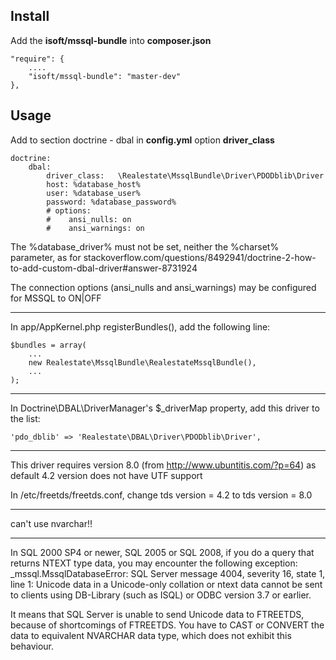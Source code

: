 Install
-------

Add the **isoft/mssql-bundle** into **composer.json**

    "require": {
        ....
        "isoft/mssql-bundle": "master-dev"
    },

Usage
-----

Add to section doctrine - dbal in **config.yml** option **driver_class**

    doctrine:
        dbal:
            driver_class:   \Realestate\MssqlBundle\Driver\PDODblib\Driver
            host: %database_host%
            user: %database_user%
            password: %database_password%
            # options:
            #    ansi_nulls: on
            #    ansi_warnings: on

The %database_driver% must not be set, neither the %charset% parameter, as for stackoverflow.com/questions/8492941/doctrine-2-how-to-add-custom-dbal-driver#answer-8731924

The connection options (ansi_nulls and ansi_warnings) may be configured for MSSQL to ON|OFF

*************************
In app/AppKernel.php registerBundles(), add the following line:

    $bundles = array(
        ...
        new Realestate\MssqlBundle\RealestateMssqlBundle(),
        ...
    );

*************************
In Doctrine\DBAL\DriverManager's $_driverMap property, add this driver to the list:

    'pdo_dblib' => 'Realestate\DBAL\Driver\PDODblib\Driver',


*************************
This driver requires version 8.0 (from http://www.ubuntitis.com/?p=64) as default 4.2 version does not have UTF support

In /etc/freetds/freetds.conf, change
tds version = 4.2
to
tds version = 8.0

************************
can't use nvarchar!!


*************************
In SQL 2000 SP4 or newer, SQL 2005 or SQL 2008, if you do a query that returns NTEXT type data, you may encounter the following exception:
_mssql.MssqlDatabaseError: SQL Server message 4004, severity 16, state 1, line 1:
Unicode data in a Unicode-only collation or ntext data cannot be sent to clients using DB-Library (such as ISQL) or ODBC version 3.7 or earlier.

It means that SQL Server is unable to send Unicode data to FTREETDS, because of shortcomings of FTREETDS. You have to CAST or CONVERT the data to equivalent NVARCHAR data type, which does not exhibit this behaviour.



